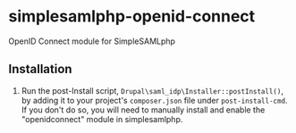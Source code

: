 # simplesamlphp-openid-connect
OpenID Connect module for SimpleSAMLphp

## Installation

1. Run the post-Install script, `Drupal\saml_idp\Installer::postInstall()`, by
  adding it to your project's `composer.json` file under `post-install-cmd`.
  If you don't do so, you will need to manually install and enable the "openidconnect"
  module in simplesamlphp.